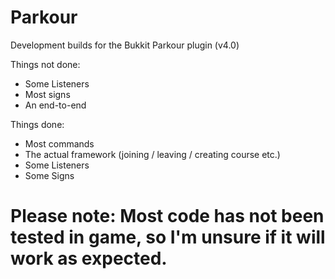 # Parkour
Development builds for the Bukkit Parkour plugin (v4.0)

Things not done:
- Some Listeners
- Most signs
- An end-to-end

Things done:
- Most commands
- The actual framework (joining / leaving / creating course etc.)
- Some Listeners
- Some Signs

# Please note: Most code has not been tested in game, so I'm unsure if it will work as expected.
